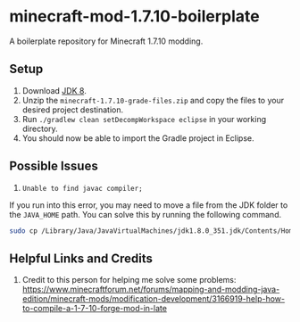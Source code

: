 # minecraft-mod-1.7.10-boilerplate
A boilerplate repository for Minecraft 1.7.10 modding.


## Setup

1. Download [JDK 8](https://www.oracle.com/java/technologies/javase/javase8u211-later-archive-downloads.html).
2. Unzip the `minecraft-1.7.10-grade-files.zip` and copy the files to your desired project destination.
3. Run `./gradlew clean setDecompWorkspace eclipse` in your working directory.
4. You should now be able to import the Gradle project in Eclipse.

## Possible Issues

1. `Unable to find javac compiler;`

If you run into this error, you may need to move a file from the JDK folder
to the `JAVA_HOME` path. You can solve this by running the following command.

```bash
sudo cp /Library/Java/JavaVirtualMachines/jdk1.8.0_351.jdk/Contents/Home/lib/tools.jar "/Library/Internet Plug-Ins/JavaAppletPlugin.plugin/Contents/Home/lib/"
```
## Helpful Links and Credits

1. Credit to this person for helping me solve some problems: https://www.minecraftforum.net/forums/mapping-and-modding-java-edition/minecraft-mods/modification-development/3166919-help-how-to-compile-a-1-7-10-forge-mod-in-late

